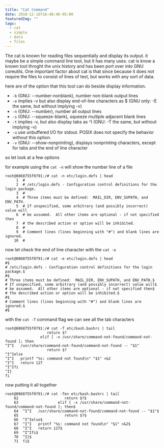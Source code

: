 ```yaml
---
title: "Cat Command"
date: 2018-12-16T16:48:46-05:00
featuredImg: ""
tags: 
  - cat
  - simple
  - data
  - files
---
```


The cat is known for reading files sequentially and display its output. it
maybe be a simple command line tool, but it has many uses. cat is know a known
tool throght the unix history and has been port over into GNU coreutils. One
important factor about cat is that since because it does not require the files to 
consist of lines of text, but works with any sort of data. 

here are of the option that this tool can do beside display information.

- `-b` (GNU: --number-nonblank), number non-blank output lines
- `-e` implies -v but also display end-of-line characters as $ (GNU only: -E the same, but without implying -v)
- `-n` (GNU: --number), number all output lines
- `-s` (GNU: --squeeze-blank), squeeze multiple adjacent blank lines
- `-t` implies -v, but also display tabs as ^I (GNU: -T the same, but without implying -v)
- `-u` use unbuffered I/O for stdout. POSIX does not specify the behavior without this option.
- `-v` (GNU: --show-nonprinting), displays nonprinting characters, except for tabs and the end of line character

so let look at a few options

for example using the `cat -n` will show the number line of a file

```
root@0868755f0791:/# cat -n etc/login.defs | head
     1	#
     2	# /etc/login.defs - Configuration control definitions for the login package.
     3	#
     4	# Three items must be defined:  MAIL_DIR, ENV_SUPATH, and ENV_PATH.
     5	# If unspecified, some arbitrary (and possibly incorrect) value will
     6	# be assumed.  All other items are optional - if not specified then
     7	# the described action or option will be inhibited.
     8	#
     9	# Comment lines (lines beginning with "#") and blank lines are ignored.
    10	#

```

now let check the end of line character with the `cat -e`

```
root@0868755f0791:/# cat -e etc/login.defs | head
#$
# /etc/login.defs - Configuration control definitions for the login package.$
#$
# Three items must be defined:  MAIL_DIR, ENV_SUPATH, and ENV_PATH.$
# If unspecified, some arbitrary (and possibly incorrect) value will$
# be assumed.  All other items are optional - if not specified then$
# the described action or option will be inhibited.$
#$
# Comment lines (lines beginning with "#") and blank lines are ignored.$
#$

```

with the `cat -T` command flag we can see all the tab characters

```
root@0868755f0791:/# cat -T etc/bash.bashrc | tail
                   return $?
                elif [ -x /usr/share/command-not-found/command-not-found ]; then
^I^I   /usr/share/command-not-found/command-not-found -- "$1"
                   return $?
^I^Ielse
^I^I   printf "%s: command not found\n" "$1" >&2
^I^I   return 127
^I^Ifi
^I}
fi
```

now putting it all together

```
root@0868755f0791:/# cat -Ten etc/bash.bashrc | tail
    62	                   return $?$
    63	                elif [ -x /usr/share/command-not-found/command-not-found ]; then$
    64	^I^I   /usr/share/command-not-found/command-not-found -- "$1"$
    65	                   return $?$
    66	^I^Ielse$
    67	^I^I   printf "%s: command not found\n" "$1" >&2$
    68	^I^I   return 127$
    69	^I^Ifi$
    70	^I}$
    71	fi$
```
